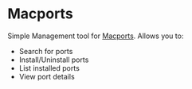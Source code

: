 # Macports
Simple Management tool for [Macports](https://www.macports.org/). Allows you to:
- Search for ports
- Install/Uninstall ports
- List installed ports
- View port details
